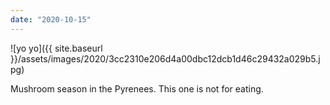 ```yaml
---
date: "2020-10-15"
---
```


![yo yo]({{ site.baseurl }}/assets/images/2020/3cc2310e206d4a00dbc12dcb1d46c29432a029b5.jpg)

Mushroom season in the Pyrenees. This one is not for eating.
